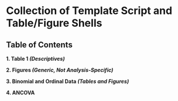 # Collection of Template Script and Table/Figure Shells

## Table of Contents

**1. Table 1 *(Descriptives)***

**2. Figures *(Generic, Not Analysis-Specific)***

**3. Binomial and Ordinal Data *(Tables and Figures)***

**4. ANCOVA**
